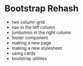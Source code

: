 # Bootstrap Rehash

* two column grid
* nav in the left column
* jumbotron in the right column
* footer component
* making a new page
* making a new stylesheet
* using cards
* bootstrap utilities

